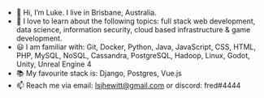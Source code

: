 - 👋 Hi, I’m Luke. I live in Brisbane, Australia.
- 🌱 I love to learn about the following topics: full stack web development, data science, information security, cloud based infrastructure & game development.
- 😃 I am familiar with: Git, Docker, Python, Java, JavaScript, CSS, HTML, PHP, MySQL, NoSQL, Cassandra, PostgreSQL, Hadoop, Linux, Godot, Unity, Unreal Engine 4
- 📚 My favourite stack is: Django, Postgres, Vue.js
- 📫 Reach me via email: lsjhewitt@gmail.com or discord: fred#4444

<!---
FrederickTheGr8/FrederickTheGr8 is a ✨ special ✨ repository because its `README.md` (this file) appears on your GitHub profile.
You can click the Preview link to take a look at your changes.
--->
